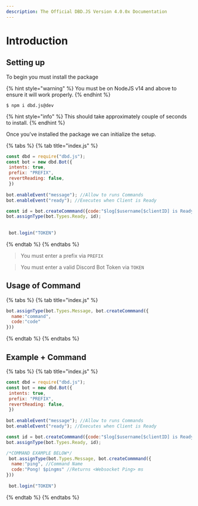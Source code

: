 ```yaml
---
description: The Official DBD.JS Version 4.0.0x Documentation
---
```


# Introduction

## Setting up 

To begin you must install the package

{% hint style="warning" %}
You must be on NodeJS v14 and above to ensure it will work properly.
{% endhint %}

```
$ npm i dbd.js@dev
```

{% hint style="info" %}
 This should take approximately couple of seconds to install.
{% endhint %}

Once you've installed the package we can initialize the setup.

{% tabs %}
{% tab title="index.js" %}
```javascript
const dbd = require("dbd.js");
const bot = new dbd.Bot({
 intents: true,
 prefix: "PREFIX", 
 revertReading: false, 
 })
 
bot.enableEvent("message"); //Allow to runs Commands
bot.enableEvent("ready"); //Executes when Client is Ready

const id = bot.createCommmand({code:"$log[$username[$clientID] is Ready.]"});
bot.assignType(bot.Types.Ready, id);
 
 
 bot.login("TOKEN")
```
{% endtab %}
{% endtabs %}

> You must enter a prefix via `PREFIX`

> You must enter a valid Discord Bot Token via `TOKEN`

## Usage of Command

{% tabs %}
{% tab title="index.js" %}
```javascript
bot.assignType(bot.Types.Message, bot.createCommmand({
  name:"command",
  code:"code" 
}))
```
{% endtab %}
{% endtabs %}

## Example + Command

{% tabs %}
{% tab title="index.js" %}
```javascript
const dbd = require("dbd.js");
const bot = new dbd.Bot({
 intents: true,
 prefix: "PREFIX", 
 revertReading: false, 
 })
 
bot.enableEvent("message"); //Allow to runs Commands
bot.enableEvent("ready"); //Executes when Client is Ready

const id = bot.createCommmand({code:"$log[$username[$clientID] is Ready.]"});
bot.assignType(bot.Types.Ready, id);

/*COMMAND EXAMPLE BELOW*/
 bot.assignType(bot.Types.Message, bot.createCommmand({
  name:"ping", //Command Name
  code:"Pong! $pingms" //Returns <Websocket Ping> ms
}))
 
 bot.login("TOKEN")
```
{% endtab %}
{% endtabs %}



